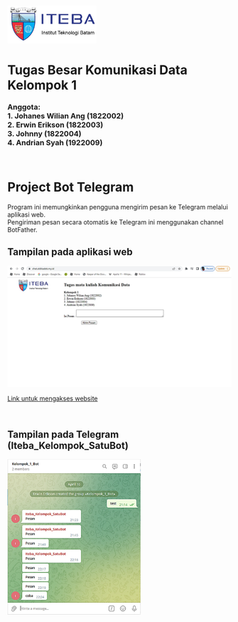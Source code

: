 <img src="../Gambar/logo_iteba.png" alt="Logo Iteba" width="200"/>

# Tugas Besar Komunikasi Data Kelompok 1

### Anggota:<br>1. Johanes Wilian Ang (1822002)<br>2. Erwin Erikson (1822003)<br>3. Johnny (1822004)<br>4. Andrian Syah (1922009)

<br>

# __Project Bot Telegram__
Program ini memungkinkan pengguna mengirim pesan ke Telegram melalui aplikasi web.<br>Pengiriman pesan secara otomatis ke Telegram ini menggunakan channel BotFather.


## Tampilan pada aplikasi web

<img src="../Gambar/halaman_website.jpg" alt="Logo Iteba" width="600"/>

[Link untuk mengakses website](https://chat.aldikadek.my.id/)

<br>

## Tampilan pada Telegram (Iteba_Kelompok_SatuBot)

<img src="../Gambar/halaman_telegram.jpg" alt="Logo Iteba" width="300"/>





